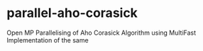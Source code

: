 # parallel-aho-corasick

Open MP Parallelising of Aho Corasick Algorithm using MultiFast Implementation of the same
